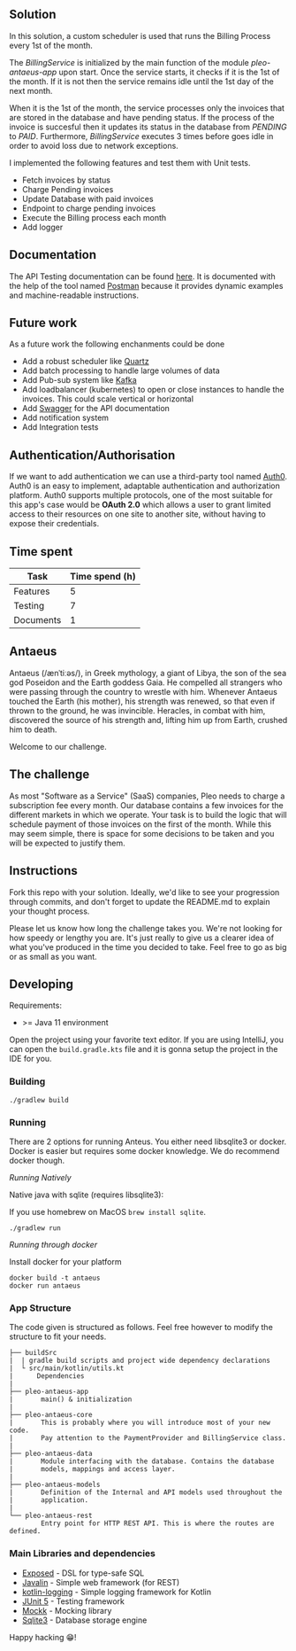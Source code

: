 ## Solution

In this solution, a custom scheduler is used that runs the Billing Process every 1st of the month.

The *BillingService* is initialized by the main function of the module *pleo-antaeus-app* upon start. Once the service starts, it checks if it is the 1st of the month. If it is not then the service remains idle until the 1st day of the next month.

When it is the 1st of the month, the service processes only the invoices that are stored in the database and have pending status. If the process of the invoice is succesful then it updates its status in the database from *PENDING* to *PAID*. Furthermore, *BillingService* executes 3 times before goes idle in order to avoid loss due to network exceptions.

I implemented the following features and test them with Unit tests.

* Fetch invoices by status
* Charge Pending invoices
* Update Database with paid invoices
* Endpoint to charge pending invoices
* Execute the Billing process each month
* Add logger

## Documentation
The API Testing documentation can be found [here](https://documenter.getpostman.com/view/9134047/VUjTihej). It is documented with the help of the tool named [Postman](https://www.postman.com/) because it provides dynamic examples and machine-readable instructions.

## Future work
As a future work the following enchanments could be done

* Add a robust scheduler like [Quartz](http://www.quartz-scheduler.org/)
* Add batch processing to handle large volumes of data
* Add Pub-sub system like [Kafka](https://kafka.apache.org/)
* Add loadbalancer (kubernetes) to open or close instances to handle the invoices. This could scale vertical or horizontal
* Add [Swagger](https://swagger.io/) for the API documentation
* Add notification system
* Add Integration tests

## Authentication/Authorisation

If we want to add authentication we can use a third-party tool named [Auth0](https://auth0.com/). Auth0 is an easy to implement, adaptable authentication and authorization platform. Auth0 supports multiple protocols, one of the most suitable for this app's case would be **OAuth 2.0** which allows a user to grant limited access to their resources on one site to another site, without having to expose their credentials.

## Time spent

| Task | Time spend (h) |
| ------ | ------ |
| Features | 5 |
| Testing | 7 |
| Documents | 1 |

## Antaeus

Antaeus (/ænˈtiːəs/), in Greek mythology, a giant of Libya, the son of the sea god Poseidon and the Earth goddess Gaia. He compelled all strangers who were passing through the country to wrestle with him. Whenever Antaeus touched the Earth (his mother), his strength was renewed, so that even if thrown to the ground, he was invincible. Heracles, in combat with him, discovered the source of his strength and, lifting him up from Earth, crushed him to death.

Welcome to our challenge.

## The challenge

As most "Software as a Service" (SaaS) companies, Pleo needs to charge a subscription fee every month. Our database contains a few invoices for the different markets in which we operate. Your task is to build the logic that will schedule payment of those invoices on the first of the month. While this may seem simple, there is space for some decisions to be taken and you will be expected to justify them.

## Instructions

Fork this repo with your solution. Ideally, we'd like to see your progression through commits, and don't forget to update the README.md to explain your thought process.

Please let us know how long the challenge takes you. We're not looking for how speedy or lengthy you are. It's just really to give us a clearer idea of what you've produced in the time you decided to take. Feel free to go as big or as small as you want.

## Developing

Requirements:
- \>= Java 11 environment

Open the project using your favorite text editor. If you are using IntelliJ, you can open the `build.gradle.kts` file and it is gonna setup the project in the IDE for you.

### Building

```
./gradlew build
```

### Running

There are 2 options for running Anteus. You either need libsqlite3 or docker. Docker is easier but requires some docker knowledge. We do recommend docker though.

*Running Natively*

Native java with sqlite (requires libsqlite3):

If you use homebrew on MacOS `brew install sqlite`.

```
./gradlew run
```

*Running through docker*

Install docker for your platform

```
docker build -t antaeus
docker run antaeus
```

### App Structure
The code given is structured as follows. Feel free however to modify the structure to fit your needs.
```
├── buildSrc
|  | gradle build scripts and project wide dependency declarations
|  └ src/main/kotlin/utils.kt 
|      Dependencies
|
├── pleo-antaeus-app
|       main() & initialization
|
├── pleo-antaeus-core
|       This is probably where you will introduce most of your new code.
|       Pay attention to the PaymentProvider and BillingService class.
|
├── pleo-antaeus-data
|       Module interfacing with the database. Contains the database 
|       models, mappings and access layer.
|
├── pleo-antaeus-models
|       Definition of the Internal and API models used throughout the
|       application.
|
└── pleo-antaeus-rest
        Entry point for HTTP REST API. This is where the routes are defined.
```

### Main Libraries and dependencies
* [Exposed](https://github.com/JetBrains/Exposed) - DSL for type-safe SQL
* [Javalin](https://javalin.io/) - Simple web framework (for REST)
* [kotlin-logging](https://github.com/MicroUtils/kotlin-logging) - Simple logging framework for Kotlin
* [JUnit 5](https://junit.org/junit5/) - Testing framework
* [Mockk](https://mockk.io/) - Mocking library
* [Sqlite3](https://sqlite.org/index.html) - Database storage engine

Happy hacking 😁!
